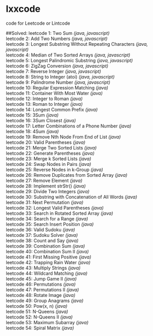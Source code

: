 # lxxcode
code for Leetcode or Lintcode

##Solved:
leetcode 1: Two Sum *(java, javascript)*  
leetcode 2: Add Two Numbers *(java, javascript)*  
leetcode 3: Longest Substring Without Repeating Characters *(java, javascript)*  
leetcode 4: Median of Two Sorted Arrays *(java, javascript)*  
leetcode 5: Longest Palindromic Substring *(java, javascript)*  
leetcode 6: ZigZag Conversion *(java, javascript)*  
leetcode 7: Reverse Integer *(java, javascript)*  
leetcode 8: String to Integer (atoi) *(java, javascript)*  
leetcode 9: Palindrome Number *(java, javascript)*  
leetcode 10: Regular Expression Matching *(java)*  
leetcode 11: Container With Most Water *(java)*  
leetcode 12: Integer to Roman *(java)*  
leetcode 13: Roman to Integer *(java)*  
leetcode 14: Longest Common Prefix *(java)*  
leetcode 15: 3Sum *(java)*  
leetcode 16: 3Sum Closest *(java)*  
leetcode 17: Letter Combinations of a Phone Number *(java)*  
leetcode 18: 4Sum *(java)*  
leetcode 19: Remove Nth Node From End of List *(java)*  
leetcode 20: Valid Parentheses *(java)*  
leetcode 21: Merge Two Sorted Lists *(java)*  
leetcode 22: Generate Parentheses *(java)*  
leetcode 23: Merge k Sorted Lists *(java)*  
leetcode 24: Swap Nodes in Pairs *(java)*  
leetcode 25: Reverse Nodes in k-Group *(java)*  
leetcode 26: Remove Duplicates from Sorted Array *(java)*  
leetcode 27: Remove Element *(java)*  
leetcode 28: Implement strStr() *(java)*  
leetcode 29: Divide Two Integers *(java)*  
leetcode 30: Substring with Concatenation of All Words *(java)*  
leetcode 31: Next Permutation *(java)*  
leetcode 32: Longest Valid Parentheses *(java)*  
leetcode 33: Search in Rotated Sorted Array *(java)*  
leetcode 34: Search for a Range *(java)*  
leetcode 35: Search Insert Position *(java)*  
leetcode 36: Valid Sudoku *(java)*  
leetcode 37: Sudoku Solver *(java)*  
leetcode 38: Count and Say *(java)*  
leetcode 39: Combination Sum *(java)*  
leetcode 40: Combination Sum II *(java)*  
leetcode 41: First Missing Positive *(java)*  
leetcode 42: Trapping Rain Water *(java)*  
leetcode 43: Multiply Strings *(java)*  
leetcode 44: Wildcard Matching *(java)*  
leetcode 45: Jump Game II *(java)*  
leetcode 46: Permutations *(java)*  
leetcode 47: Permutations II *(java)*  
leetcode 48: Rotate Image *(java)*  
leetcode 49: Group Anagrams *(java)*  
leetcode 50: Pow(x, n) *(java)*  
leetcode 51: N-Queens *(java)*  
leetcode 52: N-Queens II *(java)*  
leetcode 53: Maximum Subarray *(java)*  
leetcode 54: Spiral Matrix *(java)*  
